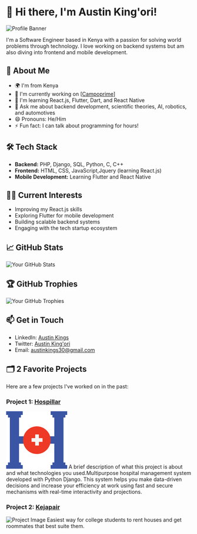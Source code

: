 # 👋 Hi there, I'm Austin King'ori!

![Profile Banner](https://avatars.githubusercontent.com/u/57138005?s=400&u=72da58aef3a31c02ab78b83e7236cb5517dd5d3f&v=4)

I'm a Software Engineer based in Kenya with a passion for solving world problems through technology. I love working on backend systems but am also diving into frontend and mobile development.

## 🚀 About Me

- 🌍 I'm from Kenya
- 🔭 I'm currently working on [[Campoprime](https://github.com/campoprime/campoprime)]
- 🌱 I'm learning React.js, Flutter, Dart, and React Native
- 💬 Ask me about backend development, scientific theories, AI, robotics, and automotives
- 😄 Pronouns: He/Him
- ⚡ Fun fact: I can talk about programming for hours!

## 🛠️ Tech Stack

- **Backend:** PHP, Django, SQL, Python, C, C++
- **Frontend:** HTML, CSS, JavaScript,Jquery (learning React.js)
- **Mobile Development:** Learning Flutter and React Native

## 🧑‍💻 Current Interests

- Improving my React.js skills
- Exploring Flutter for mobile development
- Building scalable backend systems
- Engaging with the tech startup ecosystem

## 📈 GitHub Stats

![Your GitHub Stats](https://github-readme-stats.vercel.app/api?username=AustinKingOry&show_icons=true&theme=radical)

## 🏆 GitHub Trophies

![Your GitHub Trophies](https://github-profile-trophy.vercel.app/?username=AustinKingOry&theme=dracula)

## 📫 Get in Touch

- LinkedIn: [Austin Kings](https://www.linkedin.com/in/austin-kings)
- Twitter: [Austin King'ori](https://x.com/IamKingOry)
- Email: [austinkings30@gmail.com](mailto:austinkings30@gmail.com)

## 🗂️ 2 Favorite Projects

Here are a few projects I've worked on in the past:

### Project 1: [Hospillar](https://github.com/AustinKingOry/hospillar)
![Project Image](https://raw.githubusercontent.com/AustinKingOry/hospillar/main/static/img/logo.jpg)
A brief description of what this project is about and what technologies you used.Multipurpose hospital management system developed with Python Django. This system helps you make data-driven decisions and increase your efficiency at work using fast and secure mechanisms with real-time interactivity and projections.

### Project 2: [Kejapair](https://github.com/AustinKingOry/kejapair)
![Project Image](https://yourimageurl.com/project2.png)
Easiest way for college students to rent houses and get roommates that best suite them.
